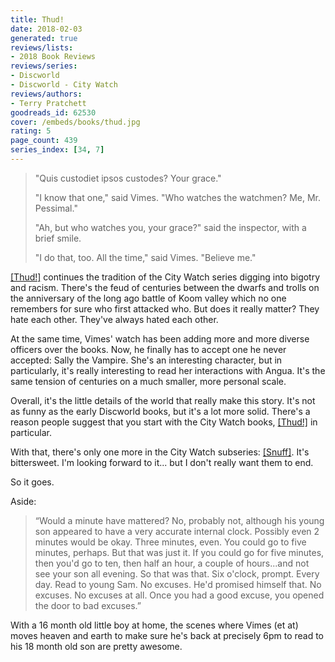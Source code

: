 ```yaml
---
title: Thud!
date: 2018-02-03
generated: true
reviews/lists:
- 2018 Book Reviews
reviews/series:
- Discworld
- Discworld - City Watch
reviews/authors:
- Terry Pratchett
goodreads_id: 62530
cover: /embeds/books/thud.jpg
rating: 5
page_count: 439
series_index: [34, 7]
---
```

> "Quis custodiet ipsos custodes? Your grace."  
>
> "I know that one," said Vimes. "Who watches the watchmen? Me, Mr. Pessimal."  
>
> "Ah, but who watches you, your grace?" said the inspector, with a brief smile.  
>
> "I do that, too. All the time," said Vimes. "Believe me."  

<!--more-->

[[Thud!]]() continues the tradition of the City Watch series digging into bigotry and racism. There's the feud of centuries between the dwarfs and trolls on the anniversary of the long ago battle of Koom valley which no one remembers for sure who first attacked who. But does it really matter? They hate each other. They've always hated each other.  

At the same time, Vimes' watch has been adding more and more diverse officers over the books. Now, he finally has to accept one he never accepted: Sally the Vampire. She's an interesting character, but in particularly, it's really interesting to read her interactions with Angua. It's the same tension of centuries on a much smaller, more personal scale.  

Overall, it's the little details of the world that really make this story. It's not as funny as the early Discworld books, but it's a lot more solid. There's a reason people suggest that you start with the City Watch books, [[Thud!]]() in particular.  

With that, there's only one more in the City Watch subseries: [[Snuff]](). It's bittersweet. I'm looking forward to it... but I don't really want them to end.  

So it goes.  

Aside:  

> “Would a minute have mattered? No, probably not, although his young son appeared to have a very accurate internal clock. Possibly even 2 minutes would be okay. Three minutes, even. You could go to five minutes, perhaps. But that was just it. If you could go for five minutes, then you'd go to ten, then half an hour, a couple of hours...and not see your son all evening. So that was that. Six o'clock, prompt. Every day. Read to young Sam. No excuses. He'd promised himself that. No excuses. No excuses at all. Once you had a good excuse, you opened the door to bad excuses.”

With a 16 month old little boy at home, the scenes where Vimes (et at) moves heaven and earth to make sure he's back at precisely 6pm to read to his 18 month old son are pretty awesome.